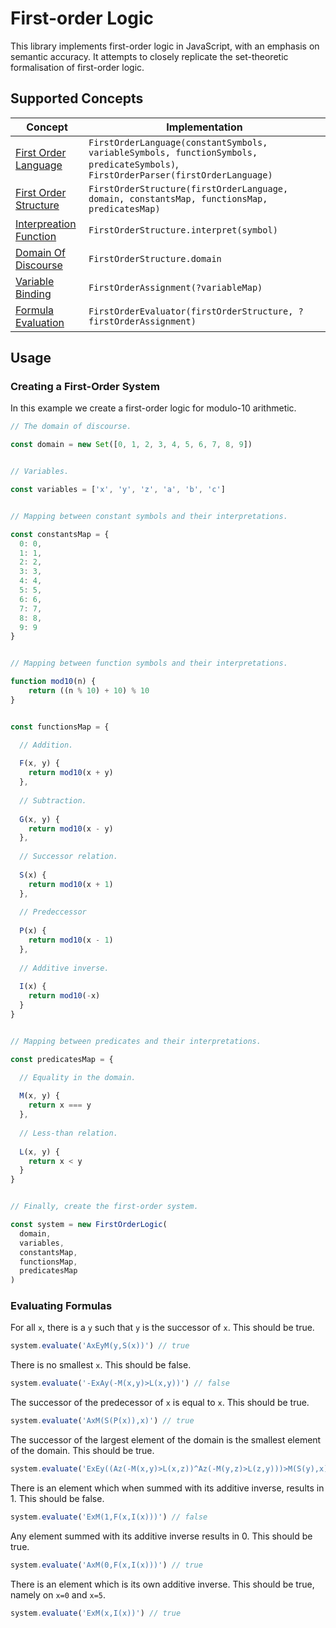 # First-order Logic

This library implements first-order logic in JavaScript, with an emphasis on semantic accuracy. It attempts to closely 
replicate the set-theoretic formalisation of first-order logic.


## Supported Concepts 

| Concept                                                                                          | Implementation                                                                                                                    |
|--------------------------------------------------------------------------------------------------|-----------------------------------------------------------------------------------------------------------------------------------|
| [First Order Language](https://en.wikipedia.org/wiki/First-order_logic#Syntax)                   | `FirstOrderLanguage(constantSymbols, variableSymbols, functionSymbols, predicateSymbols)`, `FirstOrderParser(firstOrderLanguage)` |
| [First Order Structure](https://en.wikipedia.org/wiki/First-order_logic#Semantics)               | `FirstOrderStructure(firstOrderLanguage, domain, constantsMap, functionsMap, predicatesMap)`                                      |
| [Interpreation Function](https://en.wikipedia.org/wiki/Interpretation_(logic))                   | `FirstOrderStructure.interpret(symbol)`                                                                                           |
| [Domain Of Discourse](https://en.wikipedia.org/wiki/Domain_of_discourse)                         | `FirstOrderStructure.domain`                                                                                                      |
| [Variable Binding](https://en.wikipedia.org/wiki/First-order_logic#Free_and_bound_variables)     | `FirstOrderAssignment(?variableMap)`                                                                                              |
| [Formula Evaluation](https://en.wikipedia.org/wiki/First-order_logic#Free_and_bound_variables)   | `FirstOrderEvaluator(firstOrderStructure, ?firstOrderAssignment)`                                                                 |

## Usage

### Creating a First-Order System

In this example we create a first-order logic for modulo-10 arithmetic.

```js
// The domain of discourse.

const domain = new Set([0, 1, 2, 3, 4, 5, 6, 7, 8, 9])


// Variables.

const variables = ['x', 'y', 'z', 'a', 'b', 'c']


// Mapping between constant symbols and their interpretations.

const constantsMap = {
  0: 0,
  1: 1,
  2: 2,
  3: 3,
  4: 4,
  5: 5,
  6: 6,
  7: 7,
  8: 8,
  9: 9
}


// Mapping between function symbols and their interpretations.

function mod10(n) {
    return ((n % 10) + 10) % 10
}


const functionsMap = {

  // Addition.
  
  F(x, y) {
    return mod10(x + y)
  },
  
  // Subtraction.
  
  G(x, y) {
    return mod10(x - y)
  },
  
  // Successor relation.
  
  S(x) {
    return mod10(x + 1)
  },
  
  // Predeccessor
  
  P(x) {
    return mod10(x - 1)
  },
  
  // Additive inverse.
  
  I(x) {
    return mod10(-x)
  }
}


// Mapping between predicates and their interpretations.

const predicatesMap = {

  // Equality in the domain.
  
  M(x, y) {
    return x === y
  },
  
  // Less-than relation.
  
  L(x, y) {
    return x < y
  }
}


// Finally, create the first-order system.

const system = new FirstOrderLogic(
  domain,
  variables,
  constantsMap,
  functionsMap,
  predicatesMap
)
```

### Evaluating Formulas

For all `x`, there is a `y` such that `y` is the successor of `x`. This should be true.

```js
system.evaluate('AxEyM(y,S(x))') // true
```

There is no smallest `x`. This should be false.

```js
system.evaluate('-ExAy(-M(x,y)>L(x,y))') // false
```

The successor of the predecessor of `x` is equal to `x`. This should be true.

```js
system.evaluate('AxM(S(P(x)),x)') // true
```

The successor of the largest element of the domain is the smallest element of the domain. This should be true.

```js
system.evaluate('ExEy((Az(-M(x,y)>L(x,z))^Az(-M(y,z)>L(z,y)))>M(S(y),x))') // true
```

There is an element which when summed with its additive inverse, results in 1. This should be false.

```js
system.evaluate('ExM(1,F(x,I(x)))') // false
```

Any element summed with its additive inverse results in 0. This should be true.

```js
system.evaluate('AxM(0,F(x,I(x)))') // true
```

There is an element which is its own additive inverse. This should be true, namely on `x=0` and `x=5`.

```js
system.evaluate('ExM(x,I(x))') // true
```
